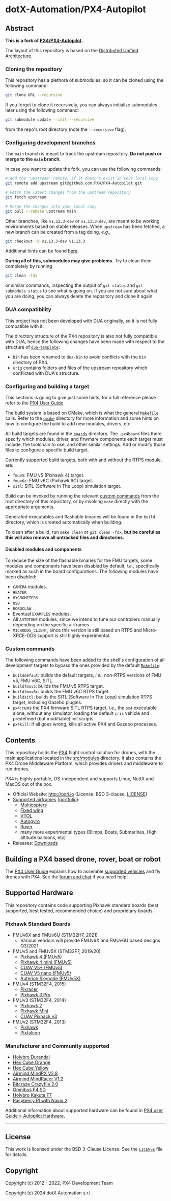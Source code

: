 # dotX-Automation/PX4-Autopilot

## Abstract

**This is a fork of [PX4/PX4-Autopilot](https://github.com/PX4/PX4-Autopilot/tree/main).**

The layout of this repository is based on the [Distributed Unified Architecture](https://github.com/dotX-Automation/dua-template).

### Cloning the repository

This repository has a plethora of submodules, so it can be cloned using the following command:

```bash
git clone URL --recursive
```

If you forget to clone it recursively, you can always initialize submodules later using the following command:

```bash
git submodule update --init --recursive
```

from the repo's root directory (note the `--recursive` flag).

### Configuring development branches

The `main` branch is meant to track the upstream repository. **Do not push or merge to the `main` branch.**

In case you want to update the fork, you can use the following commands:

```bash
# Add the "upstream" remote, if it doesn't exist in your local copy
git remote add upstream git@github.com:PX4/PX4-Autopilot.git

# Fetch the latest changes from the upstream repository
git fetch upstream

# Merge the changes into your local copy
git pull --rebase upstream main
```

Other branches, like `v1.12.3-dev` or `v1.13.3-dev`, are meant to be working environments based on stable releases. When `upstream` has been fetched, a new branch can be created from a tag doing, *e.g.*,

```bash
git checkout -b v1.13.3-dev v1.13.3
```

Additional hints can be found [here](https://github.com/readme/guides/configure-git-environment).

**During all of this, submodules may give problems.** Try to clean them completely by running

```bash
git clean -fdx
```

or similar commands, inspecting the output of `git status` and `git submodule status` to see what is going on. If you are not sure about what you are doing, you can always delete the repository and clone it again.

### DUA compatibility

This project has not been developed with DUA originally, so it is not fully compatible with it.

The directory structure of the PX4 repository is also not fully compatible with DUA, hence the following changes have been made with respect to the structure of [`dua-template`](https://github.com/dotX-Automation/dua-template):

* `bin` has been renamed to `dua-bin` to avoid conflicts with the `bin` directory of PX4.
* `orig` contains folders and files of the upstream repository which conflicted with DUA's structure.

### Configuring and building a target

This sections is going to give just some hints, for a full reference please refer to the [PX4 User Guide](https://docs.px4.io/master/en/).

The build system is based on CMake, which is what the general [`Makefile`](Makefile) calls. Refer to the [`cmake`](cmake) directory for more information and some hints on how to configure the build to add new modules, drivers, etc.

All build targets are found in the [`boards`](boards) directory. The `.px4board` files there specify which modules, driver, and firwmare components each target must include, the toolchain to use, and other similar settings. Add or modify those files to configure a specific build target.

Currently supported build targets, both with and without the RTPS module, are:

* `fmuv5`: FMU v5 (Pixhawk 4) target.
* `fmuv6c`: FMU v6C (Pixhawk 6C) target.
* `sitl`: SITL (Software In The Loop) simulation target.

Build can be invoked by running the relevant [custom commands](#custom-commands) from the root directory of this repository, or by invoking `make` directly with the appropriate arguments.

Generated executables and flashable binaries will be found in the `build` directory, which is created automatically when building.

To clean after a build, run `make clean` or `git clean -fdx`, **but be careful as this will also remove all untracked files and directories**.

#### Disabled modules and components

To reduce the size of the flashable binaries for the FMU targets, some modules and components have been disabled by default, *i.e.*, specifically marked as such in the board configurations. The following modules have been disabled:

* `CAMERA` modules.
* `HEATER`
* `HYGROMETERS`
* `OSD`
* `ROBOCLAW`
* Eventual `EXAMPLES` modules.
* All `AUTOTUNE` modules, since we intend to tune our controllers manually depending on the specific airframes.
* `MICRODDS_CLIENT`, since this version is still based on RTPS and Micro-XRCE-DDS support is still highly experimental.

### Custom commands

The following commands have been added to the shell's configuration of all development targets to bypass the ones provided by the default [`Makefile`](Makefile):

* `builddefaut`: builds the default targets, *i.e.*, non-RTPS versions of FMU v5, FMU v6C, SITL.
* `buildfmuv5`: builds the FMU v5 RTPS target.
* `buildfmuv6c`: builds the FMU v6C RTPS target.
* `buildsitl`: builds the SITL (Software In The Loop) simulation RTPS target, including Gazebo plugins.
* `px4`: runs the PX4 firmware SITL RTPS target, *i.e.*, the `px4` executable alone, without any simulator, loading the default `iris` vehicle and predefined (but modifiable) init scripts.
* `px4kill`: if all goes wrong, kills all active PX4 and Gazebo processes.

## Contents

This repository holds the [PX4](http://px4.io) flight control solution for drones, with the main applications located in the [src/modules](https://github.com/PX4/PX4-Autopilot/tree/master/src/modules) directory. It also contains the PX4 Drone Middleware Platform, which provides drivers and middleware to run drones.

PX4 is highly portable, OS-independent and supports Linux, NuttX and MacOS out of the box.

* Official Website: <http://px4.io> (License: BSD 3-clause, [LICENSE](https://github.com/PX4/PX4-Autopilot/blob/master/LICENSE))
* [Supported airframes](https://docs.px4.io/master/en/airframes/airframe_reference.html) ([portfolio](http://px4.io/#airframes)):
  * [Multicopters](https://docs.px4.io/master/en/frames_multicopter/)
  * [Fixed wing](https://docs.px4.io/master/en/frames_plane/)
  * [VTOL](https://docs.px4.io/master/en/frames_vtol/)
  * [Autogyro](https://docs.px4.io/master/en/frames_autogyro/)
  * [Rover](https://docs.px4.io/master/en/frames_rover/)
  * many more experimental types (Blimps, Boats, Submarines, High altitude balloons, etc)
* Releases: [Downloads](https://github.com/PX4/PX4-Autopilot/releases)

## Building a PX4 based drone, rover, boat or robot

The [PX4 User Guide](https://docs.px4.io/master/en/) explains how to assemble [supported vehicles](https://docs.px4.io/master/en/airframes/airframe_reference.html) and fly drones with PX4.
See the [forum and chat](https://docs.px4.io/master/en/#support) if you need help!

## Supported Hardware

This repository contains code supporting Pixhawk standard boards (best supported, best tested, recommended choice) and proprietary boards.

### Pixhawk Standard Boards

* FMUv6X and FMUv6U (STM32H7, 2021)
  * Various vendors will provide FMUv6X and FMUv6U based designs Q3/2021
* FMUv5 and FMUv5X (STM32F7, 2019/20)
  * [Pixhawk 4 (FMUv5)](https://docs.px4.io/master/en/flight_controller/pixhawk4.html)
  * [Pixhawk 4 mini (FMUv5)](https://docs.px4.io/master/en/flight_controller/pixhawk4_mini.html)
  * [CUAV V5+ (FMUv5)](https://docs.px4.io/master/en/flight_controller/cuav_v5_plus.html)
  * [CUAV V5 nano (FMUv5)](https://docs.px4.io/master/en/flight_controller/cuav_v5_nano.html)
  * [Auterion Skynode (FMUv5X)](https://docs.px4.io/master/en/flight_controller/auterion_skynode.html)
* FMUv4 (STM32F4, 2015)
  * [Pixracer](https://docs.px4.io/master/en/flight_controller/pixracer.html)
  * [Pixhawk 3 Pro](https://docs.px4.io/master/en/flight_controller/pixhawk3_pro.html)
* FMUv3 (STM32F4, 2014)
  * [Pixhawk 2](https://docs.px4.io/master/en/flight_controller/pixhawk-2.html)
  * [Pixhawk Mini](https://docs.px4.io/master/en/flight_controller/pixhawk_mini.html)
  * [CUAV Pixhack v3](https://docs.px4.io/master/en/flight_controller/pixhack_v3.html)
* FMUv2 (STM32F4, 2013)
  * [Pixhawk](https://docs.px4.io/master/en/flight_controller/pixhawk.html)
  * [Pixfalcon](https://docs.px4.io/master/en/flight_controller/pixfalcon.html)

### Manufacturer and Community supported

* [Holybro Durandal](https://docs.px4.io/master/en/flight_controller/durandal.html)
* [Hex Cube Orange](https://docs.px4.io/master/en/flight_controller/cubepilot_cube_orange.html)
* [Hex Cube Yellow](https://docs.px4.io/master/en/flight_controller/cubepilot_cube_yellow.html)
* [Airmind MindPX V2.8](http://www.mindpx.net/assets/accessories/UserGuide_MindPX.pdf)
* [Airmind MindRacer V1.2](http://mindpx.net/assets/accessories/mindracer_user_guide_v1.2.pdf)
* [Bitcraze Crazyflie 2.0](https://docs.px4.io/master/en/complete_vehicles/crazyflie2.html)
* [Omnibus F4 SD](https://docs.px4.io/master/en/flight_controller/omnibus_f4_sd.html)
* [Holybro Kakute F7](https://docs.px4.io/master/en/flight_controller/kakutef7.html)
* [Raspberry PI with Navio 2](https://docs.px4.io/master/en/flight_controller/raspberry_pi_navio2.html)

Additional information about supported hardware can be found in [PX4 user Guide > Autopilot Hardware](https://docs.px4.io/master/en/flight_controller/).

---

## License

This work is licensed under the BSD 3-Clause License. See the [`LICENSE`](LICENSE) file for details.

## Copyright

Copyright (c) 2012 - 2022, PX4 Development Team

Copyright (c) 2024 dotX Automation s.r.l.
